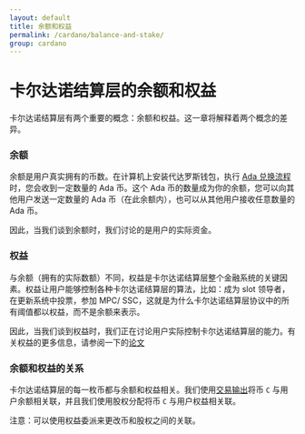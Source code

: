 ```yaml
---
layout: default
title: 余额和权益
permalink: /cardano/balance-and-stake/
group: cardano
---
```

<!-- Reviewed at e070e675764738b5190b2f93424de403f1937216 -->

# 卡尔达诺结算层的余额和权益

卡尔达诺结算层有两个重要的概念：余额和权益。这一章将解释着两个概念的差异。


### 余额

余额是用户真实拥有的币数。在计算机上安装代达罗斯钱包，执行 [Ada 兑换流程](/timeline/bootstrap/)时，您会收到一定数量的 Ada 币。这个 Ada 币的数量成为你的余额，您可以向其他用户发送一定数量的 Ada 币（在此余额内），也可以从其他用户接收任意数量的 Ada 币。

因此，当我们谈到余额时，我们讨论的是用户的实际资金。


### 权益

与余额（拥有的实际数额）不同，权益是卡尔达诺结算层整个金融系统的关键因素。权益让用户能够控制各种卡尔达诺结算层的算法，比如：成为 slot 领导者，在更新系统中投票，参加 MPC/ SSC，这就是为什么卡尔达诺结算层协议中的所有阈值都以权益，而不是余额来表示。

因此，当我们谈到权益时，我们正在讨论用户实际控制卡尔达诺结算层的能力。有关权益的更多信息，请参阅一下的[论文](/glossary/#论文)


### 余额和权益的关系

卡尔达诺结算层的每一枚币都与余额和权益相关。我们使用[交易输出](/cardano/transactions/#design)将币 `C` 与用户余额相关联，并且我们使用股权分配将币 `C` 与用户权益相关联。

注意：可以使用权益委派来更改币和股权之间的关联。